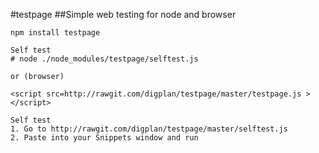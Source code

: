#testpage
##Simple web testing for node and browser

````
npm install testpage

Self test
# node ./node_modules/testpage/selftest.js

or (browser)

<script src=http://rawgit.com/digplan/testpage/master/testpage.js ></script>

Self test
1. Go to http://rawgit.com/digplan/testpage/master/selftest.js
2. Paste into your Snippets window and run
````

